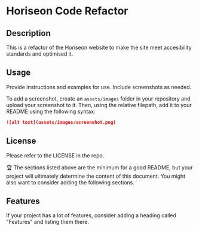 # Horiseon Code Refactor

## Description 

This is a refactor of the Horiseon website to make the site meet accesibility standards and optimised it.


## Usage 

Provide instructions and examples for use. Include screenshots as needed. 

To add a screenshot, create an `assets/images` folder in your repository and upload your screenshot to it. Then, using the relative filepath, add it to your README using the following syntax:

```md
![alt text](assets/images/screenshot.png)
```


## License

Please refer to the LICENSE in the repo.


🏆 The sections listed above are the minimum for a good README, but your project will ultimately determine the content of this document. You might also want to consider adding the following sections.

## Features

If your project has a lot of features, consider adding a heading called "Features" and listing them there.


